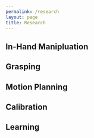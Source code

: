```yaml
---
permalink: /research
layout: page
title: Research
---
```


## In-Hand Manipluation

## Grasping

## Motion Planning

## Calibration

## Learning



